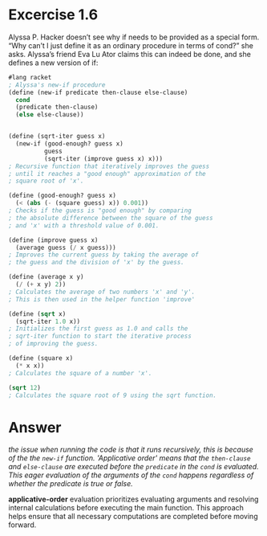 # Excercise 1.6
Alyssa P. Hacker doesn’t see why if needs to be provided as a special form. “Why can’t I just define it as an ordinary procedure in terms of cond?” she asks. Alyssa’s friend Eva Lu Ator claims this can indeed be done, and she defines a new version of if:

``` scheme
#lang racket
; Alyssa's new-if procedure
(define (new-if predicate then-clause else-clause)
  cond
  (predicate then-clause)
  (else else-clause))


(define (sqrt-iter guess x)
  (new-if (good-enough? guess x)
          guess
          (sqrt-iter (improve guess x) x)))
; Recursive function that iteratively improves the guess
; until it reaches a "good enough" approximation of the
; square root of 'x'.

(define (good-enough? guess x)
  (< (abs (- (square guess) x)) 0.001))
; Checks if the guess is "good enough" by comparing
; the absolute difference between the square of the guess
; and 'x' with a threshold value of 0.001.

(define (improve guess x)
  (average guess (/ x guess)))
; Improves the current guess by taking the average of
; the guess and the division of 'x' by the guess.

(define (average x y)
  (/ (+ x y) 2))
; Calculates the average of two numbers 'x' and 'y'.
; This is then used in the helper function 'improve'

(define (sqrt x)
  (sqrt-iter 1.0 x))
; Initializes the first guess as 1.0 and calls the
; sqrt-iter function to start the iterative process
; of improving the guess.

(define (square x)
  (* x x))
; Calculates the square of a number 'x'.

(sqrt 12)
; Calculates the square root of 9 using the sqrt function.

```

# Answer
_the issue when running the code is that it runs recursively, this is because of the the `new-if` function.
'Applicative order' means that the `then-clause` and `else-clause` are executed before the `predicate` in the `cond` is evaluated.
This eager evaluation of the arguments of the `cond` happens regardless of whether the predicate is true or false._

**applicative-order** evaluation prioritizes evaluating arguments and resolving internal calculations before executing the main function. This approach helps ensure that all necessary computations are completed before moving forward.